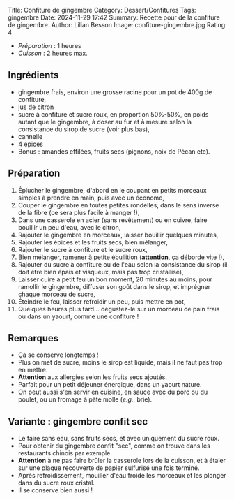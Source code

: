 Title: Confiture de gingembre
Category: Dessert/Confitures
Tags: gingembre
Date:  2024-11-29 17:42
Summary: Recette pour de la confiture de gingembre.
Author: Lilian Besson
Image: confiture-gingembre.jpg
Rating: 4

- *Préparation* : 1 heures
- *Cuisson* : 2 heures max.

## Ingrédients
- gingembre frais, environ une grosse racine pour un pot de 400g de confiture,
- jus de citron
- sucre à confiture et sucre roux, en proportion 50%-50%, en poids autant que le gingembre, à doser au fur et à mesure selon la consistance du sirop de sucre (voir plus bas),
- cannelle
- 4 épices
- Bonus : amandes effilées, fruits secs (pignons, noix de Pécan etc).

## Préparation
1. Éplucher le gingembre, d'abord en le coupant en petits morceaux simples à prendre en main, puis avec un économe,
2. Couper le gingembre en toutes petites rondelles, dans le sens inverse de la fibre (ce sera plus facile à manger !),
3. Dans une casserole en acier (sans revêtement) ou en cuivre, faire bouillir un peu d'eau, avec le citron,
4. Rajouter le gingembre en morceaux, laisser bouillir quelques minutes,
5. Rajouter les épices et les fruits secs, bien mélanger,
6. Rajouter le sucre à confiture et le sucre roux,
7. Bien mélanger, ramener à petite ébullition (**attention**, ça déborde vite !),
8. Rajouter du sucre à confiture ou de l'eau selon la consistance du sirop (il doit être bien épais et visqueux, mais pas trop cristallisé),
9. Laisser cuire à petit feu un bon moment, 20 minutes au moins, pour ramollir le gingembre, diffuser son goût dans le sirop, et imprégner chaque morceau de sucre,
10. Éteindre le feu, laisser refroidir un peu, puis mettre en pot,
11. Quelques heures plus tard... dégustez-le sur un morceau de pain frais ou dans un yaourt, comme une confiture !


## Remarques
- Ça se conserve longtemps !
- Plus on met de sucre, moins le sirop est liquide, mais il ne faut pas trop en mettre.
- **Attention** aux allergies selon les fruits secs ajoutés.
- Parfait pour un petit déjeuner énergique, dans un yaourt nature.
- On peut aussi s'en servir en cuisine, en sauce avec du porc ou du poulet, ou un fromage à pâte molle (*e.g.*, brie).

## Variante : gingembre confit sec
- Le faire sans eau, sans fruits secs, et avec uniquement du sucre roux.
- Pour obtenir du gingembre confit "sec", comme on trouve dans les restaurants chinois par exemple.
- **Attention** à ne pas faire brûler la casserole lors de la cuisson, et à étaler sur une plaque recouverte de papier sulfurisé une fois terminé.
- Après refroidissement, mouiller d'eau froide les morceaux et les plonger dans du sucre roux cristal.
- Il se conserve bien aussi !

